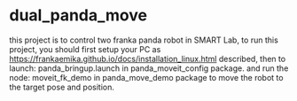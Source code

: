 # dual_panda_move

this project is to control two franka panda robot in SMART Lab,
to run this project,
you should first setup your PC as https://frankaemika.github.io/docs/installation_linux.html described,
then to launch:
panda_bringup.launch in panda_moveit_config package.
and run the node:
moveit_fk_demo in panda_move_demo package to move the robot to the target pose and position.

